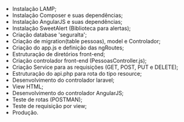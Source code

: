 - Instalação LAMP;
- Instalação Composer e suas dependências;
- Instalação AngularJS e suas dependências;
- Instalação SweetAlert (Biblioteca para alertas);
- Criação database 'seguralta';
- Criação de migration(table pessoas), model e Controlador;
- Criação do app.js e definição das ngRoutes;
- Estruturação de diretórios front-end;
- Criação controlador front-end (PessoasController.js);
- Criação Service para as requisições (GET, POST, PUT e DELETE);
- Estruturação do api.php para rota do tipo resource;
- Desenvolvimento do controlador laravel;
- View HTML;
- Desenvolvimento do controlador AngularJS;
- Teste de rotas (POSTMAN);
- Teste de requisição por view;
- Produção.

